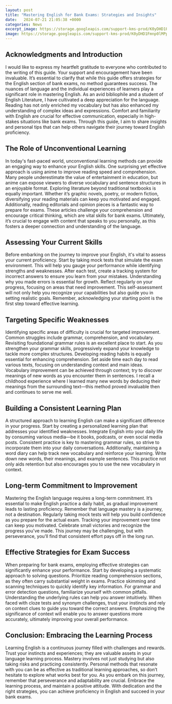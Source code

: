 ```yaml
---
layout: post
title: "Mastering English for Bank Exams: Strategies and Insights"
date:   2024-07-21 21:05:38 +0000
categories: News
excerpt_image: https://storage.googleapis.com/support-kms-prod/K0yDHD1Fmnp0lMPptD9w4PiNV9IuJVHPdHz4
image: https://storage.googleapis.com/support-kms-prod/K0yDHD1Fmnp0lMPptD9w4PiNV9IuJVHPdHz4
---
```


## Acknowledgments and Introduction
I would like to express my heartfelt gratitude to everyone who contributed to the writing of this guide. Your support and encouragement have been invaluable. It’s essential to clarify that while this guide offers strategies for the English section of bank exams, no method guarantees success. The nuances of language and the individual experiences of learners play a significant role in mastering English.
As an avid bibliophile and a student of English Literature, I have cultivated a deep appreciation for the language. Reading has not only enriched my vocabulary but has also enhanced my understanding of complex ideas and expressions. Comfort and familiarity with English are crucial for effective communication, especially in high-stakes situations like bank exams. Through this guide, I aim to share insights and personal tips that can help others navigate their journey toward English proficiency.
## The Role of Unconventional Learning
In today's fast-paced world, unconventional learning methods can provide an engaging way to enhance your English skills. One surprising yet effective approach is using anime to improve reading speed and comprehension. Many people underestimate the value of entertainment in education, but anime can expose viewers to diverse vocabulary and sentence structures in an enjoyable format.
Exploring literature beyond traditional textbooks is equally important. Whether it’s graphic novels, poetry, or modern fiction, diversifying your reading materials can keep you motivated and engaged. Additionally, reading editorials and opinion pieces is a fantastic way to prepare for exams. These articles challenge your comprehension and encourage critical thinking, which are vital skills for bank exams. Ultimately, it’s crucial to engage with content that speaks to you personally, as this fosters a deeper connection and understanding of the language.
## Assessing Your Current Skills
Before embarking on the journey to improve your English, it's vital to assess your current proficiency. Start by taking mock tests that simulate the exam environment. This will help you gauge your performance while identifying strengths and weaknesses. After each test, create a tracking system for incorrect answers to ensure you learn from your mistakes.
Understanding why you made errors is essential for growth. Reflect regularly on your progress, focusing on areas that need improvement. This self-assessment will not only help you recognize your capabilities but also guide you in setting realistic goals. Remember, acknowledging your starting point is the first step toward effective learning.
## Targeting Specific Weaknesses
Identifying specific areas of difficulty is crucial for targeted improvement. Common struggles include grammar, comprehension, and vocabulary. Revisiting foundational grammar rules is an excellent place to start. As you strengthen your grammar skills, progressively expand your knowledge to tackle more complex structures.
Developing reading habits is equally essential for enhancing comprehension. Set aside time each day to read various texts, focusing on understanding context and main ideas. Vocabulary improvement can be achieved through context; try to discover meanings of new words as you encounter them in sentences. I recall a childhood experience where I learned many new words by deducing their meanings from the surrounding text—this method proved invaluable then and continues to serve me well.
## Building a Consistent Learning Plan
A structured approach to learning English can make a significant difference in your progress. Start by creating a personalized learning plan that addresses your identified weaknesses. Integrate English into your daily life by consuming various media—be it books, podcasts, or even social media posts.
Consistent practice is key to mastering grammar rules, so strive to incorporate them into your daily conversations. Additionally, maintaining a word diary can help track new vocabulary and reinforce your learning. Write down new words, their meanings, and example sentences. This practice not only aids retention but also encourages you to use the new vocabulary in context.
## Long-term Commitment to Improvement
Mastering the English language requires a long-term commitment. It’s essential to make English practice a daily habit, as gradual improvement leads to lasting proficiency. Remember that language mastery is a journey, not a destination. Regularly taking mock tests will help you build confidence as you prepare for the actual exam.
Tracking your improvement over time can keep you motivated. Celebrate small victories and recognize the progress you've made. This journey may be challenging, but with perseverance, you’ll find that consistent effort pays off in the long run.
## Effective Strategies for Exam Success
When preparing for bank exams, employing effective strategies can significantly enhance your performance. Start by developing a systematic approach to solving questions. Prioritize reading comprehension sections, as they often carry substantial weight in exams. Practice skimming and scanning techniques to quickly identify key information.
For grammar and error detection questions, familiarize yourself with common pitfalls. Understanding the underlying rules can help you answer intuitively. When faced with cloze tests and synonym challenges, trust your instincts and rely on context clues to guide you toward the correct answers. Emphasizing the significance of context will enable you to answer questions more accurately, ultimately improving your overall performance.
## Conclusion: Embracing the Learning Process
Learning English is a continuous journey filled with challenges and rewards. Trust your instincts and experiences; they are valuable assets in your language learning process. Mastery involves not just studying but also taking risks and practicing consistently. Personal methods that resonate with you can be as effective as traditional learning approaches, so don’t hesitate to explore what works best for you.
As you embark on this journey, remember that perseverance and adaptability are crucial. Embrace the learning process, and maintain a positive attitude. With dedication and the right strategies, you can achieve proficiency in English and succeed in your bank exams.